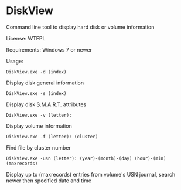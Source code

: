 # DiskView
Command line tool to display hard disk or volume information

License: WTFPL

Requirements: Windows 7 or newer

Usage:

    DiskView.exe -d (index)                 
Display disk general information

    DiskView.exe -s (index)                 
Display disk S.M.A.R.T. attributes

    DiskView.exe -v (letter):               
Display volume information

    DiskView.exe -f (letter): (cluster)     
Find file by cluster number

    DiskView.exe -usn (letter): (year)-(month)-(day) (hour)-(min) (maxrecords)
Display up to (maxrecords) entries from volume's USN journal, search newer then specified date and time
